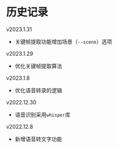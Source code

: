 # 历史记录

v2023.1.31

+   关键帧提取功能增加场景（`--scene`）选项

v2023.1.29

+   优化关键帧提取算法

v2023.1.8

+   优化语音转录的逻辑

v2022.12.30

+   语音识别采用`whisper`库

v2022.12.8

+   新增语音转文字功能

